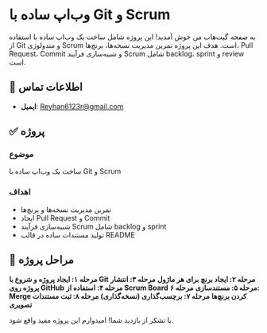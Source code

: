 # وب‌اپ ساده با Git و Scrum

به صفحه گیت‌هاب من خوش آمدید! این پروژه شامل ساخت یک وب‌اپ ساده با استفاده از Git و متدولوژی Scrum است. هدف این پروژه تمرین مدیریت نسخه‌ها، برنچ‌ها، Pull Request، Commit و شبیه‌سازی فرآیند Scrum شامل backlog، sprint و review است.

## 📧 اطلاعات تماس
- **ایمیل**: Reyhan6123r@gmail.com

## ✅ پروژه
### موضوع
ساخت یک وب‌اپ ساده با Git و Scrum

### اهداف
- تمرین مدیریت نسخه‌ها و برنچ‌ها
- ایجاد Pull Request و Commit
- شبیه‌سازی فرآیند Scrum شامل backlog و sprint
- تولید مستندات ساده در قالب README

## 📝 مراحل پروژه

 **مرحله ۱: ایجاد پروژه و شروع با Git**
 **مرحله ۲: ایجاد برنچ برای هر ماژول**
 **مرحله ۳: انتشار پروژه روی GitHub**
 **مرحله ۴: استفاده از Scrum Board**
 **مرحله ۵: مستندسازی**
 **مرحله ۶: Merge کردن برنچ‌ها**
 **مرحله ۷: برچسب‌گذاری (نسخه‌گذاری)**
 **مرحله ۸: ثبت مستندات تصویری**

با تشکر از بازدید شما! امیدوارم این پروژه مفید واقع شود.
